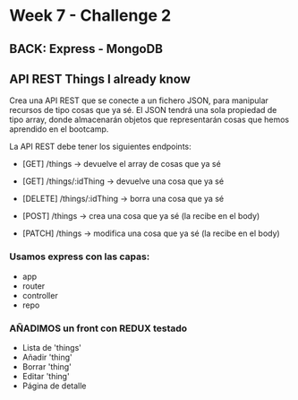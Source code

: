 # Week 7 - Challenge 2

## BACK: Express - MongoDB

## API REST Things I already know

Crea una API REST que se conecte a un fichero JSON, para manipular recursos de tipo cosas que ya sé. El JSON tendrá una sola propiedad de tipo array, donde almacenarán objetos que representarán cosas que hemos aprendido en el bootcamp.

La API REST debe tener los siguientes endpoints:

- [GET] /things -> devuelve el array de cosas que ya sé

- [GET] /things/:idThing -> devuelve una cosa que ya sé

- [DELETE] /things/:idThing -> borra una cosa que ya sé

- [POST] /things -> crea una cosa que ya sé (la recibe en el body)

- [PATCH] /things -> modifica una cosa que ya sé (la recibe en el body)

### Usamos express con las capas:

- app
- router
- controller
- repo

### AÑADIMOS un front con REDUX testado

- Lista de 'things'
- Añadir 'thing'
- Borrar 'thing'
- Editar 'thing'
- Página de detalle

